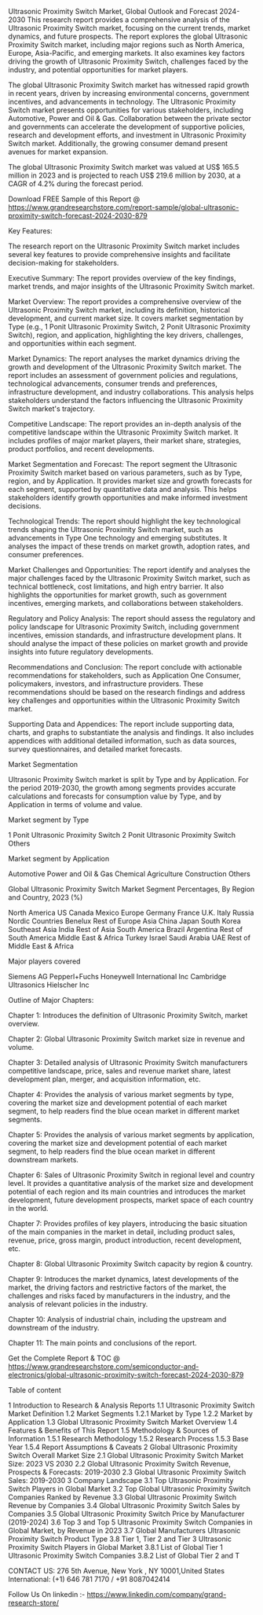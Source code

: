 Ultrasonic Proximity Switch Market, Global Outlook and Forecast 2024-2030
This research report provides a comprehensive analysis of the Ultrasonic Proximity Switch market, focusing on the current trends, market dynamics, and future prospects. The report explores the global Ultrasonic Proximity Switch market, including major regions such as North America, Europe, Asia-Pacific, and emerging markets. It also examines key factors driving the growth of Ultrasonic Proximity Switch, challenges faced by the industry, and potential opportunities for market players.

The global Ultrasonic Proximity Switch market has witnessed rapid growth in recent years, driven by increasing environmental concerns, government incentives, and advancements in technology. The Ultrasonic Proximity Switch market presents opportunities for various stakeholders, including Automotive, Power and Oil & Gas. Collaboration between the private sector and governments can accelerate the development of supportive policies, research and development efforts, and investment in Ultrasonic Proximity Switch market. Additionally, the growing consumer demand present avenues for market expansion.

The global Ultrasonic Proximity Switch market was valued at US$ 165.5 million in 2023 and is projected to reach US$ 219.6 million by 2030, at a CAGR of 4.2% during the forecast period.

Download FREE Sample of this Report @ https://www.grandresearchstore.com/report-sample/global-ultrasonic-proximity-switch-forecast-2024-2030-879


Key Features:

The research report on the Ultrasonic Proximity Switch market includes several key features to provide comprehensive insights and facilitate decision-making for stakeholders.

Executive Summary: The report provides overview of the key findings, market trends, and major insights of the Ultrasonic Proximity Switch market.

Market Overview: The report provides a comprehensive overview of the Ultrasonic Proximity Switch market, including its definition, historical development, and current market size. It covers market segmentation by Type (e.g., 1 Ponit Ultrasonic Proximity Switch, 2 Ponit Ultrasonic Proximity Switch), region, and application, highlighting the key drivers, challenges, and opportunities within each segment.

Market Dynamics: The report analyses the market dynamics driving the growth and development of the Ultrasonic Proximity Switch market. The report includes an assessment of government policies and regulations, technological advancements, consumer trends and preferences, infrastructure development, and industry collaborations. This analysis helps stakeholders understand the factors influencing the Ultrasonic Proximity Switch market's trajectory.

Competitive Landscape: The report provides an in-depth analysis of the competitive landscape within the Ultrasonic Proximity Switch market. It includes profiles of major market players, their market share, strategies, product portfolios, and recent developments.

Market Segmentation and Forecast: The report segment the Ultrasonic Proximity Switch market based on various parameters, such as by Type, region, and by Application. It provides market size and growth forecasts for each segment, supported by quantitative data and analysis. This helps stakeholders identify growth opportunities and make informed investment decisions.

Technological Trends: The report should highlight the key technological trends shaping the Ultrasonic Proximity Switch market, such as advancements in Type One technology and emerging substitutes. It analyses the impact of these trends on market growth, adoption rates, and consumer preferences.

Market Challenges and Opportunities: The report identify and analyses the major challenges faced by the Ultrasonic Proximity Switch market, such as technical bottleneck, cost limitations, and high entry barrier. It also highlights the opportunities for market growth, such as government incentives, emerging markets, and collaborations between stakeholders.

Regulatory and Policy Analysis: The report should assess the regulatory and policy landscape for Ultrasonic Proximity Switch, including government incentives, emission standards, and infrastructure development plans. It should analyse the impact of these policies on market growth and provide insights into future regulatory developments.

Recommendations and Conclusion: The report conclude with actionable recommendations for stakeholders, such as Application One Consumer, policymakers, investors, and infrastructure providers. These recommendations should be based on the research findings and address key challenges and opportunities within the Ultrasonic Proximity Switch market.

Supporting Data and Appendices: The report include supporting data, charts, and graphs to substantiate the analysis and findings. It also includes appendices with additional detailed information, such as data sources, survey questionnaires, and detailed market forecasts.

Market Segmentation

Ultrasonic Proximity Switch market is split by Type and by Application. For the period 2019-2030, the growth among segments provides accurate calculations and forecasts for consumption value by Type, and by Application in terms of volume and value.

Market segment by Type



1 Ponit Ultrasonic Proximity Switch
2 Ponit Ultrasonic Proximity Switch
Others


Market segment by Application



Automotive
Power and Oil & Gas
Chemical
Agriculture
Construction
Others


Global Ultrasonic Proximity Switch Market Segment Percentages, By Region and Country, 2023 (%)



North America
US
Canada
Mexico
Europe
Germany
France
U.K.
Italy
Russia
Nordic Countries
Benelux
Rest of Europe
Asia
China
Japan
South Korea
Southeast Asia
India
Rest of Asia
South America
Brazil
Argentina
Rest of South America
Middle East & Africa
Turkey
Israel
Saudi Arabia
UAE
Rest of Middle East & Africa


Major players covered



Siemens AG
Pepperl+Fuchs
Honeywell International Inc
Cambridge Ultrasonics
Hielscher Inc


Outline of Major Chapters:

Chapter 1: Introduces the definition of Ultrasonic Proximity Switch, market overview.

Chapter 2: Global Ultrasonic Proximity Switch market size in revenue and volume.

Chapter 3: Detailed analysis of Ultrasonic Proximity Switch manufacturers competitive landscape, price, sales and revenue market share, latest development plan, merger, and acquisition information, etc.

Chapter 4: Provides the analysis of various market segments by type, covering the market size and development potential of each market segment, to help readers find the blue ocean market in different market segments.

Chapter 5: Provides the analysis of various market segments by application, covering the market size and development potential of each market segment, to help readers find the blue ocean market in different downstream markets.

Chapter 6: Sales of Ultrasonic Proximity Switch in regional level and country level. It provides a quantitative analysis of the market size and development potential of each region and its main countries and introduces the market development, future development prospects, market space of each country in the world.

Chapter 7: Provides profiles of key players, introducing the basic situation of the main companies in the market in detail, including product sales, revenue, price, gross margin, product introduction, recent development, etc.

Chapter 8: Global Ultrasonic Proximity Switch capacity by region & country.

Chapter 9: Introduces the market dynamics, latest developments of the market, the driving factors and restrictive factors of the market, the challenges and risks faced by manufacturers in the industry, and the analysis of relevant policies in the industry.

Chapter 10: Analysis of industrial chain, including the upstream and downstream of the industry.

Chapter 11: The main points and conclusions of the report.

Get the Complete Report & TOC @ https://www.grandresearchstore.com/semiconductor-and-electronics/global-ultrasonic-proximity-switch-forecast-2024-2030-879

Table of content

1 Introduction to Research & Analysis Reports
1.1 Ultrasonic Proximity Switch Market Definition
1.2 Market Segments
1.2.1 Market by Type
1.2.2 Market by Application
1.3 Global Ultrasonic Proximity Switch Market Overview
1.4 Features & Benefits of This Report
1.5 Methodology & Sources of Information
1.5.1 Research Methodology
1.5.2 Research Process
1.5.3 Base Year
1.5.4 Report Assumptions & Caveats
2 Global Ultrasonic Proximity Switch Overall Market Size
2.1 Global Ultrasonic Proximity Switch Market Size: 2023 VS 2030
2.2 Global Ultrasonic Proximity Switch Revenue, Prospects & Forecasts: 2019-2030
2.3 Global Ultrasonic Proximity Switch Sales: 2019-2030
3 Company Landscape
3.1 Top Ultrasonic Proximity Switch Players in Global Market
3.2 Top Global Ultrasonic Proximity Switch Companies Ranked by Revenue
3.3 Global Ultrasonic Proximity Switch Revenue by Companies
3.4 Global Ultrasonic Proximity Switch Sales by Companies
3.5 Global Ultrasonic Proximity Switch Price by Manufacturer (2019-2024)
3.6 Top 3 and Top 5 Ultrasonic Proximity Switch Companies in Global Market, by Revenue in 2023
3.7 Global Manufacturers Ultrasonic Proximity Switch Product Type
3.8 Tier 1, Tier 2 and Tier 3 Ultrasonic Proximity Switch Players in Global Market
3.8.1 List of Global Tier 1 Ultrasonic Proximity Switch Companies
3.8.2 List of Global Tier 2 and T

CONTACT US:
276 5th Avenue, New York , NY 10001,United States
International: (+1) 646 781 7170 / +91 8087042414

Follow Us On linkedin :- https://www.linkedin.com/company/grand-research-store/


